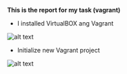 **This is the report for my task (vagrant)**


 - I installed  VirtualBOX ang Vagrant

![alt text](https://github.com/evgeniy-krupen/vagrant/blob/vagrant/sources/1-1.png "Pic 1")

 - Initialize new Vagrant project

![alt text](https://github.com/evgeniy-krupen/vagrant/blob/vagrant/sources/1-3.png "Pic 2")
